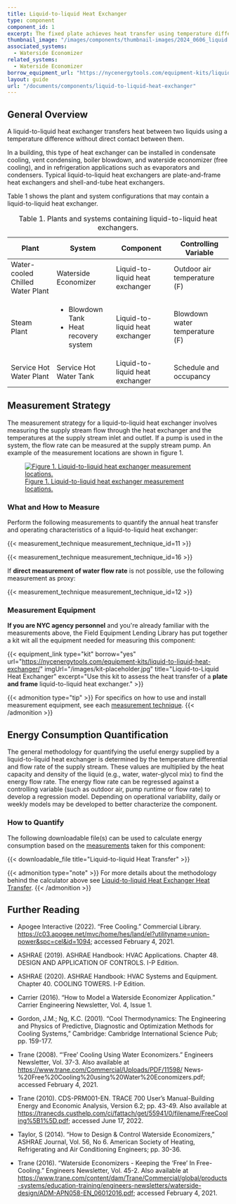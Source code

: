 ```yaml
---
title: Liquid-to-liquid Heat Exchanger
type: component
component_id: 1
excerpt: The fixed plate achieves heat transfer using temperature difference between two liquids without direct contact of these liquids.
thumbnail_image: "/images/components/thumbnail-images/2024_0606_liquid to liquid hx component_thumbnail.jpg"
associated_systems:
  - Waterside Economizer
related_systems:
  - Waterside Economizer
borrow_equipment_url: "https://nycenergytools.com/equipment-kits/liquid-to-liquid-heat-exchanger/"
layout: guide
url: "/documents/components/liquid-to-liquid-heat-exchanger"
---
```


## General Overview

A liquid-to-liquid heat exchanger transfers heat between two liquids using a temperature difference without direct contact between them.

In a building, this type of heat exchanger can be installed in condensate cooling, vent condensing, boiler blowdown, and waterside economizer (free cooling), and in refrigeration applications such as evaporators and condensers. Typical liquid-to-liquid heat exchangers are plate-and-frame heat exchangers and shell-and-tube heat exchangers. 

Table 1 shows the plant and system configurations that may contain a liquid-to-liquid heat exchanger.

<div class="table-wrapper">
<table width="100%" cellspacing="0" cellpadding="7">
    <caption>Table 1. Plants and systems containing liquid-to-liquid heat exchangers.</caption>
    <thead>
        <tr>
            <th>
                Plant
            </th>
            <th>
                System
            </th>
            <th>
                Component
            </th>
            <th>
                Controlling Variable
            </th>
        </tr>
    </thead>
    <tbody>
        <tr>
            <td>
                Water-cooled Chilled Water Plant
            </td>
            <td>
                Waterside Economizer
            </td>
            <td>
                Liquid-to-liquid heat exchanger
            </td>
            <td>
                Outdoor air temperature (F)
            </td>
        </tr>
        <tr>
            <td>
                Steam Plant
            </td>
            <td>
                <ul>
                    <li>Blowdown Tank</li> 
                    <li>Heat recovery system</li>
                </ul>
            </td>
            <td>
                Liquid-to-liquid heat exchanger
            </td>
            <td>
                Blowdown water temperature (F)
            </td>
        </tr>
        <tr>
            <td>
                Service Hot Water Plant
            </td>
            <td>
                Service Hot Water Tank
            </td>
            <td>
                Liquid-to-liquid heat exchanger
            </td>
            <td>
                Schedule and occupancy
            </td>
        </tr>
    </tbody>
</table> 
</div>


<!-- ## Evaluation of Heat Transfer

In a liquid-to-liquid heat exchanger, heat is transferred from a liquid with excess heat (waste heat stream) to a liquid where the recovered heat benefits the process (supply stream). This is the principal energy phenomenon that reduces the overall energy usage of the entire plant or system where the heat exchanger is installed. A pump and motor may be required to circulate the liquids in the waste heat and supply streams.

Table 2 provides a summary of measurements needed to quantify the annual energy transfer and operating characteristics of a liquid-to-liquid heat exchanger.

<div class="table-wrapper">
<table width="100%" cellspacing="0" cellpadding="7">
    <caption>Table 2. Key values and measurements to evaluate heat transfer.</caption>
    <thead>
        <tr>
            <th width="33.333333333333336%">
                Component Quantification
            </th>
            <th width="33.333333333333336%">
                Values to be Quantified
            </th>
            <th width="33.333333333333336%">
                Measurement&nbsp;
            </th>
        </tr>
    </thead>
    <tbody>
        <tr>
            <td width="33.333333333333336%">
                Heat transferred by the heat exchanger to the supply stream
            </td>
            <td width="33.333333333333336%">
                <p>Average hourly Btu/h transferred</p>
            </td>
            <td width="33.333333333333336%">
                <ul>
                    <li><a href="/documents/measurement-technique/water-flow-rate">Average hourly flow rate of the supply stream (GPM)</a></li>
                    <li><a href="/documents/measurement-technique/pipe-surface-water-temperature">Temperature of supply stream entering and leaving the heat exchange (F)</a>&nbsp;</li>
                </ul>
            </td>
        </tr>
        <tr>
            <td width="33.333333333333336%">
                Heat recovery system electricity consumption (if applicable), non-weather dependent system
            </td>
            <td width="33.333333333333336%">
                <ul>
                    <li>Average hourly pump motor <a class="glossary-link" href="/glossary#kwh"><abbr title="Kilowatt Hour">kWh</abbr></a> (if needed)</li>
                    <li>Operating schedule</li>
                </ul>
            </td>
            <td width="33.333333333333336%">
                Hourly <a href="/documents/measurement-technique/true-rms-power">true RMS power</a> (<a class="glossary-link" href="/glossary#kwh"><abbr title="Kilowatt Hour">kWh</abbr></a>)
            </td>
        </tr>
        <tr>
            <td width="33.333333333333336%">
                Heat recovery system electricity consumption (if applicable), weather dependent system
            </td>
            <td width="33.333333333333336%">
                <ul>
                    <li>Average hourly pump motor <a class="glossary-link" href="/glossary#kwh"><abbr title="Kilowatt Hour">kWh</abbr></a> (if needed)</li>
                    <li>Average hourly outdoor air temperature (OAT)</li>
                </ul>
            </td>
            <td width="33.333333333333336%">
                <ul>
                    <li>Hourly <a href="/documents/measurement-technique/true-rms-power">true RMS power (kW)</a></li>
                    <li><a href="/documents/measurement-technique/outdoor-air-temperature">Outdoor air temperature (F)</a></li>
                </ul>
            </td>
        </tr>
    </tbody>
</table> 
</div> -->

## Measurement Strategy

The measurement strategy for a liquid-to-liquid heat exchanger involves measuring the supply stream flow through the heat exchanger and the temperatures at the supply stream inlet and outlet. If a pump is used in the system, the flow rate can be measured at the supply stream pump. An example of the measurement locations are shown in figure 1.

<a href="/images/components/2024_0625_LtL HX component_figure 1.jpg">
<figure class="figure">
  <img src="/images/components/2024_0625_LtL HX component_figure 1.jpg" class="figure-img img-fluid rounded zoom" alt="Figure 1. Liquid-to-liquid heat exchanger measurement locations.">
  <figcaption class="figure-caption text-left">Figure 1. Liquid-to-liquid heat exchanger measurement locations.</figcaption>
</figure>
</a>

### What and How to Measure

Perform the following measurements to quantify the annual heat transfer and operating characteristics of a liquid-to-liquid heat exchanger:

{{< measurement_technique measurement_technique_id=11 >}}

{{< measurement_technique measurement_technique_id=16 >}}

If **direct measurement of water flow rate** is not possible, use the following measurement as proxy:

{{< measurement_technique measurement_technique_id=12 >}}

### Measurement Equipment

**If you are NYC agency personnel** and you're already familiar with the measurements above, the Field Equipment Lending Library has put together a kit wit all the equipment needed for measuring this component:

<div class="equip-grid">

{{< equipment_link type="kit" borrow="yes" url="https://nycenergytools.com/equipment-kits/liquid-to-liquid-heat-exchanger/" imgUrl="/images/kit-placeholder.jpg" title="Liquid-to-Liquid Heat Exchanger" excerpt="Use this kit to assess the heat transfer of a **plate and frame** liquid-to-liquid heat exchanger." >}}

</div>

{{< admonition type="tip" >}}
For specifics on how to use and install measurement equipment, see each [measurement technique](#what-and-how-to-measure).
{{< /admonition >}}

<!-- ### Measurement Equipment

Table 3 provides the equipment required to carry out the measurements of this component. 

<div class="table-wrapper">
<table width="100%" cellspacing="0" cellpadding="7">
    <caption>Table 3. Measurement equipment.</caption>
    <thead>
        <tr>
            <th width="33.333333333333336%">
                Equipment
            </th>
            <th width="33.333333333333336%">
                Description
            </th>
            <th width="33.333333333333336%">
                Measurement (Units)
            </th>
        </tr>
    </thead>
    <tbody>
        <tr>
            <td width="33.333333333333336%">
                <a href="https://nycenergytools.com/wp-content/uploads/2021/05/DXN-1.jpg">
                <figure class="figure">
                <img src="https://nycenergytools.com/wp-content/uploads/2021/05/DXN-1.jpg" class="figure-img img-fluid rounded" alt="">
                <figcaption class="figure-caption text-left"></figcaption>
                </figure>
                </a>
                Ultrasonic Flow Meter DXNP (DXNP-ABS-NN)
            </td>
            <td width="33.333333333333336%">   
                Designed for systems engineers to quickly troubleshoot problems and verify performance during system commissioning and diagnostics. Allows measurement of flows throughout the plumbing infrastructure without intrusion.
            </td>
            <td width="33.333333333333336%">
                <a href="/documents/measurement-technique/water-flow-rate">Water Flow Rate (GPM)</a>
            </td>
        </tr>
        <tr>
            <td width="33.333333333333336%">
                <a href="https://nycenergytools.com/wp-content/uploads/2021/05/Energy_Logger_-_Elite_Pro-5.jpg">
                <figure class="figure">
                <img src="https://nycenergytools.com/wp-content/uploads/2021/05/Energy_Logger_-_Elite_Pro-5.jpg" class="figure-img img-fluid rounded" alt="">
                <figcaption class="figure-caption text-left"></figcaption>
                </figure>
                </a>
                DENT ELITEproXC Portable Power Data Logger (EXCUNC)
                <br></br>
                DENT 16” RoCoil Flexible Rope Current Transformers (CT-R16-A4-U)
            </td>
            <td width="33.333333333333336%">
                Provides a measurement of true RMS power from voltage and current inputs and records long-term power (kW) and energy (<a class="glossary-link" href="/glossary#kwh"><abbr title="Kilowatt Hour">kWh</abbr></a>) measurements. Requires ELOG19 software and a USB connection cable for programming and downloading data files.
            </td>
            <td width="33.333333333333336%">
                <a href="/documents/measurement-technique/true-rms-power">True RMS Power (kW)</a>
            </td>
        </tr>
        <tr>
            <td width="33.333333333333336%">
                <a href="https://nycenergytools.com/wp-content/uploads/2021/05/4-channel-logger-1.jpg">
                <figure class="figure">
                <img src="https://nycenergytools.com/wp-content/uploads/2021/05/4-channel-logger-1.jpg" class="figure-img img-fluid rounded" alt="">
                <figcaption class="figure-caption text-left"></figcaption>
                </figure>
                </a>
                4-Channel Analog Data Logger (UX120-006M)
                <br></br>
                <a href="https://nycenergytools.com/wp-content/uploads/2021/05/Type-T-6-ft-Beaded-Thermocouple-Sensor_TC6-T-5-300x225@2x.jpg">
                <figure class="figure">
                <img src="https://nycenergytools.com/wp-content/uploads/2021/05/Type-T-6-ft-Beaded-Thermocouple-Sensor_TC6-T-5-300x225@2x.jpg" class="figure-img img-fluid rounded" alt="">
                <figcaption class="figure-caption text-left"></figcaption>
                </figure>
                </a>
                Thermocouple Sensor (TC6-T)
            </td>
            <td width="33.333333333333336%">
                An analog logger that supports up to four external sensors allowing you to measure temperature, current, voltage, air flow, pressure and more in one single logger. HOBOware Pro or HOBOware free software is required for logger operation.
            </td>
            <td width="33.333333333333336%">
                <a href="/documents/measurement-technique/pipe-surface-water-temperature">Pipe Surface Water Temperature</a> 
            </td>
        </tr>
    </tbody>
</table> 
</div> -->

## Energy Consumption Quantification

The general methodology for quantifying the useful energy supplied by a liquid-to-liquid heat exchanger is determined by the temperature differential and flow rate of the supply stream. These values are multiplied by the heat capacity and density of the liquid (e.g., water, water-glycol mix) to find the energy flow rate. The energy flow rate can be regressed against a controlling variable (such as outdoor air, pump runtime or flow rate) to develop a regression model. Depending on operational variability, daily or weekly models may be developed to better characterize the component.

### How to Quantify

The following downloadable file(s) can be used to calculate energy consumption based on the [measurements](#what-and-how-to-measure) taken for this component: 

{{< downloadable_file title="Liquid-to-liquid Heat Transfer" >}}

{{< admonition type="note" >}}
For more details about the methodology behind the calculator above see [Liquid-to-liquid Heat Exchanger Heat Transfer](/documents/calculation-methodology/liquid-to-liquid-heat-exchanger-heat-transfer).
{{< /admonition >}}

## Further Reading

- Apogee Interactive (2022). “Free Cooling.” Commercial Library. https://c03.apogee.net/mvc/home/hes/land/el?utilityname=union-power&spc=cel&id=1094; accessed February 4, 2021.

- ASHRAE (2019). ASHRAE Handbook: HVAC Applications. Chapter 48. DESIGN AND APPLICATION OF CONTROLS. I-P Edition.

- ASHRAE (2020). ASHRAE Handbook: HVAC Systems and Equipment. Chapter 40. COOLING TOWERS. I-P Edition.

- Carrier (2016). “How to Model a Waterside Economizer Application.” Carrier Engineering Newsletter, Vol. 4, Issue 1.

- Gordon, J.M.; Ng, K.C. (2001). “Cool Thermodynamics: The Engineering and Physics of Predictive, Diagnostic and Optimization Methods for Cooling Systems,” Cambridge: Cambridge International Science Pub; pp. 159-177.

- Trane (2008). “’Free’ Cooling Using Water Economizers.” Engineers Newsletter, Vol. 37-3. Also available at https://www.trane.com/Commercial/Uploads/PDF/11598/
News-%20Free%20Cooling%20using%20Water%20Economizers.pdf; accessed February 4, 2021.

- Trane (2010). CDS-PRM001-EN. TRACE 700 User’s Manual-Building Energy and Economic Analysis, Version 6.2; pp. 43-49. Also available at https://tranecds.custhelp.com/ci/fattach/get/55941/0/filename/FreeCooling%5B1%5D.pdf; accessed June 17, 2022. 

- Taylor, S (2014). “How to Design & Control Waterside Economizers,” ASHRAE Journal, Vol. 56, No 6. American Society of Heating, Refrigerating and Air Conditioning Engineers; pp. 30-36.

- Trane (2016). “Waterside Economizers - Keeping the ‘Free’ In Free-Cooling.” Engineers Newsletter, Vol. 45-2. Also available at https://www.trane.com/content/dam/Trane/Commercial/global/products-systems/education-training/engineers-newsletters/waterside-design/ADM-APN058-EN_06012016.pdf; accessed February 4, 2021.